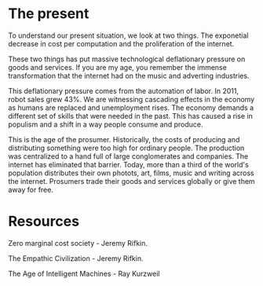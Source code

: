  # The present

To understand our present situation, we look at two things. The exponetial decrease in cost per computation and
the proliferation of the internet.

These two things has put massive technological deflationary pressure on goods and services. If you are my age,
you remember the immense transformation that the internet had on the music and adverting industries.

This deflationary pressure comes from the automation of labor. In 2011, robot sales grew 43%. We are 
witnessing cascading effects in the economy as humans are replaced and unemployment rises. 
The economy demands a different set of skills
that were needed in the past. This has caused a rise in populism and a shift in a way people consume and produce.

This is the age of the prosumer. Historically, the costs of producing and distributing something were too high
for ordinary people. The production was centralized to a hand full of large conglomerates and companies. 
The internet has eliminated that barrier. Today, more than a third of the world's population distributes their own photots, art, films, music
and writing across the internet. Prosumers trade their goods and services globally or give them away for free.

# Resources

Zero marginal cost society - Jeremy Rifkin.

The Empathic Civilization - Jeremy Rifkin.

The Age of Intelligent Machines - Ray Kurzweil

